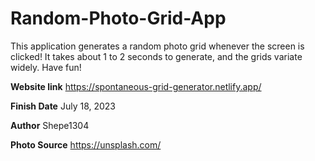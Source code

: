 # Random-Photo-Grid-App
This application generates a random photo grid whenever the screen is clicked! It takes about 1 to 2 seconds to generate, and the grids variate widely. Have fun!

**Website link** https://spontaneous-grid-generator.netlify.app/

**Finish Date** July 18, 2023

**Author** Shepe1304

**Photo Source** https://unsplash.com/
